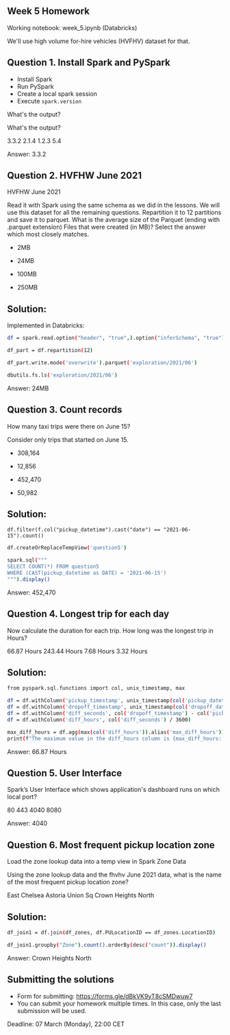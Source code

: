 ## Week 5 Homework

Working notebook: week_5.ipynb (Databricks)

We'll use high volume for-hire vehicles (HVFHV) dataset for that.

## Question 1. Install Spark and PySpark

* Install Spark
* Run PySpark
* Create a local spark session 
* Execute `spark.version`

What's the output?

What's the output?

3.3.2
2.1.4
1.2.3
5.4

Answer: 3.3.2

## Question 2. HVFHW June 2021

HVFHW June 2021

Read it with Spark using the same schema as we did in the lessons.
We will use this dataset for all the remaining questions.
Repartition it to 12 partitions and save it to parquet.
What is the average size of the Parquet (ending with .parquet extension) Files that were created (in MB)? Select the answer which most closely matches.

- 2MB

- 24MB

- 100MB

- 250MB

## Solution:

Implemented in Databricks:

```sh
df = spark.read.option("header", "true",).option("inferSchema", "true").csv('dbfs:/exploration/fhvhv_tripdata_2021_06_csv.gz')

df_part = df.repartition(12)

df_part.write.mode('overwrite').parquet('exploration/2021/06')

dbutils.fs.ls('exploration/2021/06')
```

Answer: 24MB


## Question 3. Count records 

How many taxi trips were there on June 15?

Consider only trips that started on June 15.

- 308,164

- 12,856

- 452,470

- 50,982

## Solution:

`df.filter(f.col("pickup_datetime").cast("date") == "2021-06-15").count()`

```sh
df.createOrReplaceTempView('question5')

spark.sql("""
SELECT COUNT(*) FROM question5 
WHERE (CAST(pickup_datetime as DATE) = '2021-06-15')
""").display()
```

Answer: 452,470

## Question 4. Longest trip for each day

Now calculate the duration for each trip.
How long was the longest trip in Hours?

66.87 Hours
243.44 Hours
7.68 Hours
3.32 Hours

## Solution:

```sh
from pyspark.sql.functions import col, unix_timestamp, max

df = df.withColumn('pickup_timestamp', unix_timestamp(col('pickup_datetime')))
df = df.withColumn('dropoff_timestamp', unix_timestamp(col('dropoff_datetime')))
df = df.withColumn('diff_seconds', col('dropoff_timestamp') - col('pickup_timestamp'))
df = df.withColumn('diff_hours', col('diff_seconds') / 3600)

max_diff_hours = df.agg(max(col('diff_hours')).alias('max_diff_hours')).collect()[0]['max_diff_hours']
print(f"The maximum value in the diff_hours column is {max_diff_hours:.2f} hours.")
```

Answer: 66.87 Hours

## Question 5. User Interface

Spark’s User Interface which shows application's dashboard runs on which local port?

80
443
4040
8080

Answer: 4040

## Question 6. Most frequent pickup location zone

Load the zone lookup data into a temp view in Spark
Zone Data

Using the zone lookup data and the fhvhv June 2021 data, what is the name of the most frequent pickup location zone?

East Chelsea
Astoria
Union Sq
Crown Heights North

## Solution:


```sh
df_join1 = df.join(df_zones, df.PULocationID == df_zones.LocationID)

df_join1.groupby("Zone").count().orderBy(desc("count")).display()
```

Answer: Crown Heights North

## Submitting the solutions

* Form for submitting: https://forms.gle/dBkVK9yT8cSMDwuw7
* You can submit your homework multiple times. In this case, only the last submission will be used. 

Deadline: 07 March (Monday), 22:00 CET
